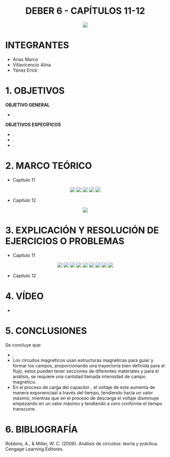 <div align="center">

# DEBER 6 - CAPÍTULOS 11-12
  
![](https://github.com/erickyanez1/IMAGENES-DEBER-1/blob/main/espe.png) 

</div>

# **INTEGRANTES**

- Arias Marco
- Villavicencio Alina
- Yánez Erick


# **1. OBJETIVOS**

**OBJETIVO GENERAL**
  - .
 
 **OBJETIVOS ESPECÍFICOS**
  - .
  - .
  - .
  
# **2. MARCO TEÓRICO**

- Capítulo 11
<div align="center">

![](https://github.com/erickyanez1/DEBER6/blob/main/IMG/Teoria_cap11_1.png)
![](https://github.com/erickyanez1/DEBER6/blob/main/IMG/Teoria_cap11_2.png)
![](https://github.com/erickyanez1/DEBER6/blob/main/IMG/Teoria_cap11_3.png)
![](https://github.com/erickyanez1/DEBER6/blob/main/IMG/Teoria_cap11_4.png)
![](https://github.com/erickyanez1/DEBER6/blob/main/IMG/Teoria_cap11_5.png)

</div>


- Capítulo 12
<div align="center">

![](https://github.com/erickyanez1/DEBER6/blob/main/IMG/MapaCap12_P1.jpg)
  
</div>




# **3. EXPLICACIÓN Y RESOLUCIÓN DE EJERCICIOS O PROBLEMAS**

- Capítulo 11
<div align="center">

![](https://github.com/erickyanez1/DEBER6/blob/main/IMG/Ejercicio_cap11_27.png)
![](https://github.com/erickyanez1/DEBER6/blob/main/IMG/Ejercicio_cap11_29.png)
![](https://github.com/erickyanez1/DEBER6/blob/main/IMG/Ejercicio_cap11_31.png)
![](https://github.com/erickyanez1/DEBER6/blob/main/IMG/Ejercicio_cap11_33.png)
![](https://github.com/erickyanez1/DEBER6/blob/main/IMG/Ejercicio_cap11_35.png)
![](https://github.com/erickyanez1/DEBER6/blob/main/IMG/Ejercicio_cap11_37.png)
![](https://github.com/erickyanez1/DEBER6/blob/main/IMG/Ejercicio_cap11_39_41_43.png)
![](https://github.com/erickyanez1/DEBER6/blob/main/IMG/Ejercicio_cap12_1.png)
![](https://github.com/erickyanez1/DEBER6/blob/main/IMG/Ejercicio_cap12_3_5.png)


</div>

- Capítulo 12
<div align="center">



</div>

# **4. VÍDEO**

- 

# **5. CONCLUSIONES**

Se concluye que:

- .
- Los circuitos magnéticos usan estructuras magnéticas para guiar y formar los campos, proporcionando una trayectoria bien definida para el flujo, estos pueden tener secciones de diferentes materiales y para el análisis, se requiere una cantidad llamada intensidad de campo magnético.
- En el proceso de carga del capacitor , el voltaje de este aumenta de manera exponenciaal a través del tiempo, tendiendo hacia un valor máximo, mientras que en el proceso de descarga el voltaje disminuye empezando en un valor máximo y tendiendo a cero conforme el tiempo transcurre.


# **6. BIBLIOGRAFÍA**

Robbins, A., & Miller, W. C. (2008). Análisis de circuitos: teoría y práctica. Cengage Learning Editores.
